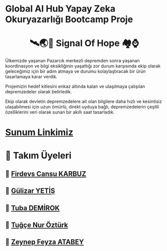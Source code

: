 # Global AI Hub Yapay Zeka Okuryazarlığı Bootcamp Proje
# <h1 align="center"> 🛰️🌏📶 Signal Of Hope 🏘️⌚ </h1>

Ülkemizde yaşanan Pazarcık merkezli depremden sonra yaşanan koordinasyon ve bilgi eksikliğinin yaşattığı zor durum karşısında ekip olarak  geleceğimiz için bir adım atmaya ve durumu kolaylaştıracak bir ürün tasarlamaya karar verdik. 

Projemizin hedef kitlesini enkaz altında kalan ve ulaşılmaya çalışılan depremzedeler olarak belirledik. 

Ekip olarak devletin depremzedelere ait olan bilgilere daha hızlı ve kesintisiz ulaşabilmesi için uzun ömürlü, direkt uyduya bağlı, depremzedelerin çeşitli özelliklerini veri olarak sunan bir akıllı saat tasarladık.

# [Sunum Linkimiz](https://www.canva.com/design/DAFb_InZMFU/Zql5uqiIl7GtSARsg-Zcfg/view?utm_content=DAFb_InZMFU&utm_campaign=designshare&utm_medium=link2&utm_source=sharebutton)


# 🤖 Takım Üyeleri

## 🚀 [Firdevs Cansu KARBUZ](https://www.linkedin.com/in/firdevs-cansu-karbuz-a738aa201/)
## 🚀 [Gülizar YETİŞ](https://www.linkedin.com/in/gulizaryetis/)
## 🚀 [Tuba DEMİROK](https://www.linkedin.com/in/tubademirok/)
## 🚀 [Tuğçe Nur Öztürk](https://www.linkedin.com/in/tu%C4%9F%C3%A7e-nur-%C3%B6zt%C3%BCrk-a4b913224/)
## 🚀 [Zeynep Feyza ATABEY](https://www.linkedin.com/in/zeynepfeyzatabey/)
